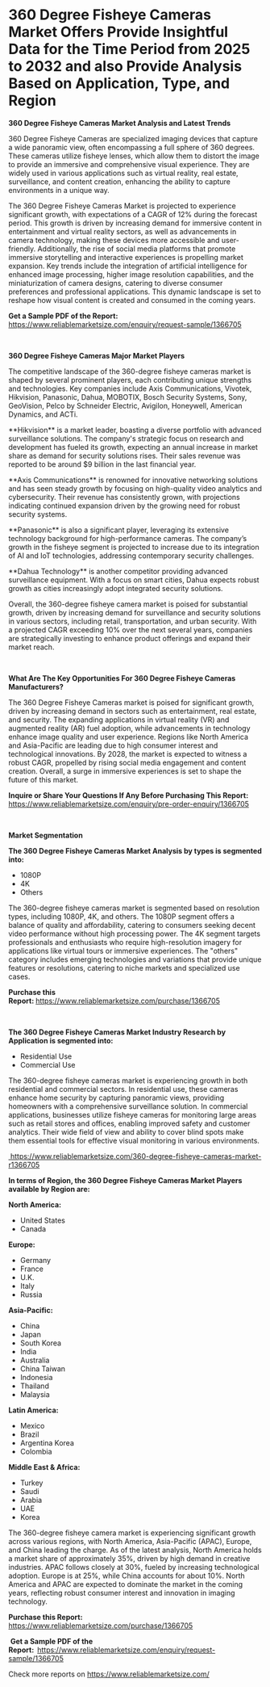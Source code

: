<p><h1>360 Degree Fisheye Cameras Market Offers Provide Insightful Data for the Time Period from 2025 to 2032 and also Provide Analysis Based on Application, Type, and Region</h1></p><p><strong>360 Degree Fisheye Cameras Market Analysis and Latest Trends</strong></p>
<p><p>360 Degree Fisheye Cameras are specialized imaging devices that capture a wide panoramic view, often encompassing a full sphere of 360 degrees. These cameras utilize fisheye lenses, which allow them to distort the image to provide an immersive and comprehensive visual experience. They are widely used in various applications such as virtual reality, real estate, surveillance, and content creation, enhancing the ability to capture environments in a unique way.</p><p>The 360 Degree Fisheye Cameras Market is projected to experience significant growth, with expectations of a CAGR of 12% during the forecast period. This growth is driven by increasing demand for immersive content in entertainment and virtual reality sectors, as well as advancements in camera technology, making these devices more accessible and user-friendly. Additionally, the rise of social media platforms that promote immersive storytelling and interactive experiences is propelling market expansion. Key trends include the integration of artificial intelligence for enhanced image processing, higher image resolution capabilities, and the miniaturization of camera designs, catering to diverse consumer preferences and professional applications. This dynamic landscape is set to reshape how visual content is created and consumed in the coming years.</p></p>
<p><strong>Get a Sample PDF of the Report:&nbsp;</strong> <a href="https://www.reliablemarketsize.com/enquiry/request-sample/1366705?utm_campaign=3298&utm_medium=2&utm_source=Github&utm_content=ia&utm_term=22032025&utm_id=360-degree-fisheye-cameras">https://www.reliablemarketsize.com/enquiry/request-sample/1366705</a></p>
<p>&nbsp;</p>
<p><strong>360 Degree Fisheye Cameras Major Market Players</strong></p>
<p><p>The competitive landscape of the 360-degree fisheye cameras market is shaped by several prominent players, each contributing unique strengths and technologies. Key companies include Axis Communications, Vivotek, Hikvision, Panasonic, Dahua, MOBOTIX, Bosch Security Systems, Sony, GeoVision, Pelco by Schneider Electric, Avigilon, Honeywell, American Dynamics, and ACTi.</p><p>**Hikvision** is a market leader, boasting a diverse portfolio with advanced surveillance solutions. The company's strategic focus on research and development has fueled its growth, expecting an annual increase in market share as demand for security solutions rises. Their sales revenue was reported to be around $9 billion in the last financial year.</p><p>**Axis Communications** is renowned for innovative networking solutions and has seen steady growth by focusing on high-quality video analytics and cybersecurity. Their revenue has consistently grown, with projections indicating continued expansion driven by the growing need for robust security systems.</p><p>**Panasonic** is also a significant player, leveraging its extensive technology background for high-performance cameras. The company’s growth in the fisheye segment is projected to increase due to its integration of AI and IoT technologies, addressing contemporary security challenges.</p><p>**Dahua Technology** is another competitor providing advanced surveillance equipment. With a focus on smart cities, Dahua expects robust growth as cities increasingly adopt integrated security solutions.</p><p>Overall, the 360-degree fisheye camera market is poised for substantial growth, driven by increasing demand for surveillance and security solutions in various sectors, including retail, transportation, and urban security. With a projected CAGR exceeding 10% over the next several years, companies are strategically investing to enhance product offerings and expand their market reach.</p></p>
<p>&nbsp;</p>
<p><strong>What Are The Key Opportunities For 360 Degree Fisheye Cameras Manufacturers?</strong></p>
<p><p>The 360 Degree Fisheye Cameras market is poised for significant growth, driven by increasing demand in sectors such as entertainment, real estate, and security. The expanding applications in virtual reality (VR) and augmented reality (AR) fuel adoption, while advancements in technology enhance image quality and user experience. Regions like North America and Asia-Pacific are leading due to high consumer interest and technological innovations. By 2028, the market is expected to witness a robust CAGR, propelled by rising social media engagement and content creation. Overall, a surge in immersive experiences is set to shape the future of this market.</p></p>
<p><strong>Inquire or Share Your Questions If Any Before Purchasing This Report:</strong> <a href="https://www.reliablemarketsize.com/enquiry/pre-order-enquiry/1366705?utm_campaign=3298&utm_medium=2&utm_source=Github&utm_content=ia&utm_term=22032025&utm_id=360-degree-fisheye-cameras">https://www.reliablemarketsize.com/enquiry/pre-order-enquiry/1366705</a></p>
<p>&nbsp;</p>
<p><strong>Market Segmentation</strong></p>
<p><strong>The 360 Degree Fisheye Cameras Market Analysis by types is segmented into:</strong></p>
<p><ul><li>1080P</li><li>4K</li><li>Others</li></ul></p>
<p><p>The 360-degree fisheye cameras market is segmented based on resolution types, including 1080P, 4K, and others. The 1080P segment offers a balance of quality and affordability, catering to consumers seeking decent video performance without high processing power. The 4K segment targets professionals and enthusiasts who require high-resolution imagery for applications like virtual tours or immersive experiences. The "others" category includes emerging technologies and variations that provide unique features or resolutions, catering to niche markets and specialized use cases.</p></p>
<p><strong>Purchase this Report:&nbsp;</strong><a href="https://www.reliablemarketsize.com/purchase/1366705?utm_campaign=3298&utm_medium=2&utm_source=Github&utm_content=ia&utm_term=22032025&utm_id=360-degree-fisheye-cameras">https://www.reliablemarketsize.com/purchase/1366705</a></p>
<p>&nbsp;</p>
<p><strong>The 360 Degree Fisheye Cameras Market Industry Research by Application is segmented into:</strong></p>
<p><ul><li>Residential Use</li><li>Commercial Use</li></ul></p>
<p><p>The 360-degree fisheye cameras market is experiencing growth in both residential and commercial sectors. In residential use, these cameras enhance home security by capturing panoramic views, providing homeowners with a comprehensive surveillance solution. In commercial applications, businesses utilize fisheye cameras for monitoring large areas such as retail stores and offices, enabling improved safety and customer analytics. Their wide field of view and ability to cover blind spots make them essential tools for effective visual monitoring in various environments.</p></p>
<p><a href="https://www.reliablemarketsize.com/360-degree-fisheye-cameras-market-r1366705?utm_campaign=3298&utm_medium=2&utm_source=Github&utm_content=ia&utm_term=22032025&utm_id=360-degree-fisheye-cameras">&nbsp;https://www.reliablemarketsize.com/360-degree-fisheye-cameras-market-r1366705</a></p>
<p><strong>In terms of Region, the 360 Degree Fisheye Cameras Market Players available by Region are:</strong></p>
<p>
    <p> <strong> North America: </strong>
        <ul>
            <li>United States</li>
            <li>Canada</li>
        </ul>
        </p> 
    <p> <strong> Europe: </strong>
        <ul>
            <li>Germany</li>
            <li>France</li>
            <li>U.K.</li>
            <li>Italy</li>
            <li>Russia</li>
        </ul>
        </p> 
    <p> <strong> Asia-Pacific: </strong>
        <ul>
            <li>China</li>
            <li>Japan</li>
            <li>South Korea</li>
            <li>India</li>
            <li>Australia</li>
            <li>China Taiwan</li>
            <li>Indonesia</li>
            <li>Thailand</li>
            <li>Malaysia</li>
        </ul>
        </p> 
    <p> <strong> Latin America: </strong>
        <ul>
            <li>Mexico</li>
            <li>Brazil</li>
            <li>Argentina Korea</li>
            <li>Colombia</li>
        </ul>
        </p> 
    <p> <strong> Middle East & Africa: </strong>
        <ul>
            <li>Turkey</li>
            <li>Saudi</li>
            <li>Arabia</li>
            <li>UAE</li>
            <li>Korea</li>
        </ul>
    </p>
    </p>
<p><p>The 360-degree fisheye camera market is experiencing significant growth across various regions, with North America, Asia-Pacific (APAC), Europe, and China leading the charge. As of the latest analysis, North America holds a market share of approximately 35%, driven by high demand in creative industries. APAC follows closely at 30%, fueled by increasing technological adoption. Europe is at 25%, while China accounts for about 10%. North America and APAC are expected to dominate the market in the coming years, reflecting robust consumer interest and innovation in imaging technology.</p></p>
<p><strong>Purchase this Report: </strong><a href="https://www.reliablemarketsize.com/purchase/1366705?utm_campaign=3298&utm_medium=2&utm_source=Github&utm_content=ia&utm_term=22032025&utm_id=360-degree-fisheye-cameras">https://www.reliablemarketsize.com/purchase/1366705</a></p>
<p>&nbsp;<strong>Get a Sample PDF of the Report:&nbsp;&nbsp;</strong><a href="https://www.reliablemarketsize.com/enquiry/request-sample/1366705?utm_campaign=3298&utm_medium=2&utm_source=Github&utm_content=ia&utm_term=22032025&utm_id=360-degree-fisheye-cameras">https://www.reliablemarketsize.com/enquiry/request-sample/1366705</a></p>
<p><strong></strong></p>
<p>Check more reports on <a href="https://www.reliablemarketsize.com/?utm_campaign=3298&utm_medium=2&utm_source=Github&utm_content=ia&utm_term=22032025&utm_id=360-degree-fisheye-cameras">https://www.reliablemarketsize.com/</a></p>
